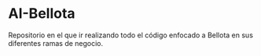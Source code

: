 # AI-Bellota

Repositorio en el que ir realizando todo el código enfocado a Bellota en sus diferentes ramas de negocio.
